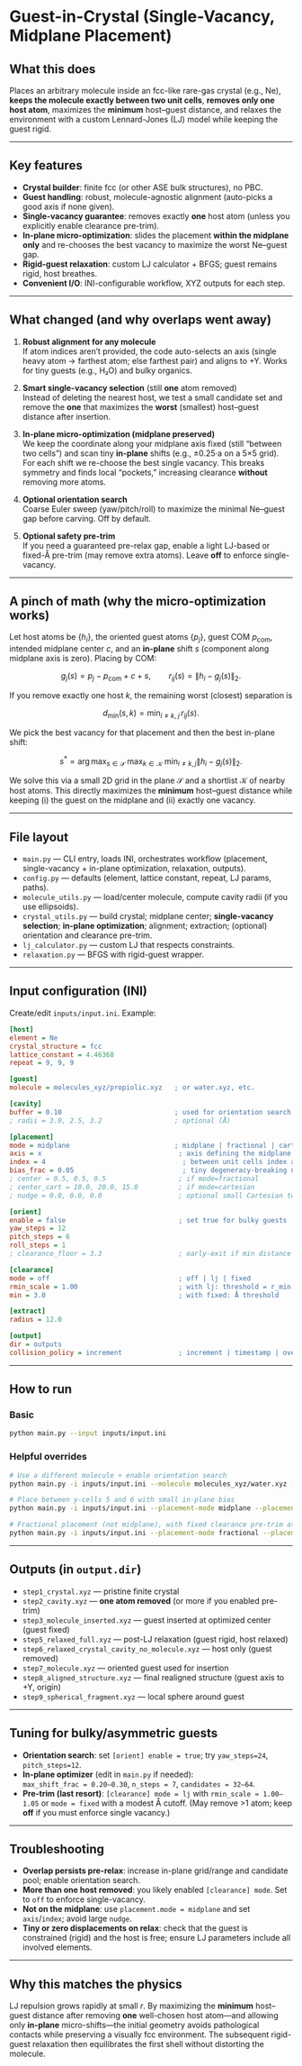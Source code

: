 # Guest-in-Crystal (Single-Vacancy, Midplane Placement)

## What this does
Places an arbitrary molecule inside an fcc-like rare-gas crystal (e.g., Ne), **keeps the molecule exactly between two unit cells**, **removes only one host atom**, maximizes the **minimum** host–guest distance, and relaxes the environment with a custom Lennard-Jones (LJ) model while keeping the guest rigid.

---

## Key features
- **Crystal builder**: finite fcc (or other ASE bulk structures), no PBC.
- **Guest handling**: robust, molecule-agnostic alignment (auto-picks a good axis if none given).
- **Single-vacancy guarantee**: removes exactly **one** host atom (unless you explicitly enable clearance pre-trim).
- **In-plane micro-optimization**: slides the placement **within the midplane only** and re-chooses the best vacancy to maximize the worst Ne–guest gap.
- **Rigid-guest relaxation**: custom LJ calculator + BFGS; guest remains rigid, host breathes.
- **Convenient I/O**: INI-configurable workflow, XYZ outputs for each step.

---

## What changed (and why overlaps went away)

1) **Robust alignment for any molecule**  
   If atom indices aren’t provided, the code auto-selects an axis (single heavy atom → farthest atom; else farthest pair) and aligns to +Y. Works for tiny guests (e.g., H₂O) and bulky organics.

2) **Smart single-vacancy selection** (still **one** atom removed)  
   Instead of deleting the nearest host, we test a small candidate set and remove the **one** that maximizes the **worst** (smallest) host–guest distance after insertion.

3) **In-plane micro-optimization (midplane preserved)**  
   We keep the coordinate along your midplane axis fixed (still “between two cells”) and scan tiny **in-plane** shifts (e.g., ±0.25·a on a 5×5 grid). For each shift we re-choose the best single vacancy. This breaks symmetry and finds local “pockets,” increasing clearance **without** removing more atoms.

4) **Optional orientation search**  
   Coarse Euler sweep (yaw/pitch/roll) to maximize the minimal Ne–guest gap before carving. Off by default.

5) **Optional safety pre-trim**  
   If you need a guaranteed pre-relax gap, enable a light LJ-based or fixed-Å pre-trim (may remove extra atoms). Leave **off** to enforce single-vacancy.

---

## A pinch of math (why the micro-optimization works)

Let host atoms be $\{h_i\}$, the oriented guest atoms $\{p_j\}$, guest COM $p_{\mathrm{com}}$, intended midplane center $c$, and an **in-plane** shift $s$ (component along midplane axis is zero). Placing by COM:

$$
g_j(s) = p_j - p_{\mathrm{com}} + c + s, \qquad r_{ij}(s) = \lVert h_i - g_j(s) \rVert_2.
$$

If you remove exactly one host $k$, the remaining worst (closest) separation is

$$
d_{\min}(s,k) = \min_{i \neq k,\; j} \, r_{ij}(s).
$$

We pick the best vacancy for that placement and then the best in-plane shift:

$$
s^* = \arg\max_{s \in \mathcal{S}} \; \max_{k \in \mathcal{K}} \; \min_{i \neq k,\, j} \lVert h_i - g_j(s) \rVert_2.
$$

We solve this via a small 2D grid in the plane $\mathcal{S}$ and a shortlist $\mathcal{K}$ of nearby host atoms. This directly maximizes the **minimum** host–guest distance while keeping (i) the guest on the midplane and (ii) exactly one vacancy.

---

## File layout
- `main.py` — CLI entry, loads INI, orchestrates workflow (placement, single-vacancy + in-plane optimization, relaxation, outputs).
- `config.py` — defaults (element, lattice constant, repeat, LJ params, paths).
- `molecule_utils.py` — load/center molecule, compute cavity radii (if you use ellipsoids).
- `crystal_utils.py` — build crystal; midplane center; **single-vacancy selection**; **in-plane optimization**; alignment; extraction; (optional) orientation and clearance pre-trim.
- `lj_calculator.py` — custom LJ that respects constraints.
- `relaxation.py` — BFGS with rigid-guest wrapper.

---

## Input configuration (INI)

Create/edit `inputs/input.ini`. Example:

```ini
[host]
element = Ne
crystal_structure = fcc
lattice_constant = 4.46368
repeat = 9, 9, 9

[guest]
molecule = molecules_xyz/propiolic.xyz   ; or water.xyz, etc.

[cavity]
buffer = 0.10                            ; used for orientation search / ellipsoid utils
; radii = 3.0, 2.5, 3.2                  ; optional (Å)

[placement]
mode = midplane                          ; midplane | fractional | cartesian
axis = x                                  ; axis defining the midplane
index = 4                                  ; between unit cells index and index+1
bias_frac = 0.05                           ; tiny degeneracy-breaking nudge (fraction of a)
; center = 0.5, 0.5, 0.5                  ; if mode=fractional
; center_cart = 10.0, 20.0, 15.0          ; if mode=cartesian
; nudge = 0.0, 0.0, 0.0                   ; optional small Cartesian tweak

[orient]
enable = false                            ; set true for bulky guests
yaw_steps = 12
pitch_steps = 6
roll_steps = 1
; clearance_floor = 3.3                   ; early-exit if min distance ≥ floor (Å)

[clearance]
mode = off                                ; off | lj | fixed
rmin_scale = 1.00                         ; with lj: threshold = r_min * scale
min = 3.0                                 ; with fixed: Å threshold

[extract]
radius = 12.0

[output]
dir = outputs
collision_policy = increment              ; increment | timestamp | overwrite | fail
```

---

## How to run

### Basic
```bash
python main.py --input inputs/input.ini
```

### Helpful overrides
```bash
# Use a different molecule + enable orientation search
python main.py -i inputs/input.ini --molecule molecules_xyz/water.xyz --orient-enable

# Place between y-cells 5 and 6 with small in-plane bias
python main.py -i inputs/input.ini --placement-mode midplane --placement-axis y --placement-index 5 --placement-bias-frac 0.05

# Fractional placement (not midplane), with fixed clearance pre-trim at 3.2 Å
python main.py -i inputs/input.ini --placement-mode fractional --placement-center-frac 0.5,0.5,0.5   --clearance-mode fixed --clearance-min 3.2
```

---

## Outputs (in `output.dir`)
- `step1_crystal.xyz` — pristine finite crystal  
- `step2_cavity.xyz` — **one atom removed** (or more if you enabled pre-trim)  
- `step3_molecule_inserted.xyz` — guest inserted at optimized center (guest fixed)  
- `step5_relaxed_full.xyz` — post-LJ relaxation (guest rigid, host relaxed)  
- `step6_relaxed_crystal_cavity_no_molecule.xyz` — host only (guest removed)  
- `step7_molecule.xyz` — oriented guest used for insertion  
- `step8_aligned_structure.xyz` — final realigned structure (guest axis to +Y, origin)  
- `step9_spherical_fragment.xyz` — local sphere around guest  

---

## Tuning for bulky/asymmetric guests
- **Orientation search**: set `[orient] enable = true`; try `yaw_steps=24`, `pitch_steps=12`.  
- **In-plane optimizer** (edit in `main.py` if needed):  
  `max_shift_frac = 0.20–0.30`, `n_steps = 7`, `candidates = 32–64`.  
- **Pre-trim (last resort)**: `[clearance] mode = lj` with `rmin_scale ≈ 1.00–1.05` or `mode = fixed` with a modest Å cutoff. (May remove >1 atom; keep **off** if you must enforce single vacancy.)

---

## Troubleshooting
- **Overlap persists pre-relax**: increase in-plane grid/range and candidate pool; enable orientation search.  
- **More than one host removed**: you likely enabled `[clearance] mode`. Set to `off` to enforce single-vacancy.  
- **Not on the midplane**: use `placement.mode = midplane` and set `axis`/`index`; avoid large `nudge`.  
- **Tiny or zero displacements on relax**: check that the guest is constrained (rigid) and the host is free; ensure LJ parameters include all involved elements.

---

## Why this matches the physics
LJ repulsion grows rapidly at small $r$. By maximizing the **minimum** host–guest distance after removing **one** well-chosen host atom—and allowing only **in-plane** micro-shifts—the initial geometry avoids pathological contacts while preserving a visually fcc environment. The subsequent rigid-guest relaxation then equilibrates the first shell without distorting the molecule.

